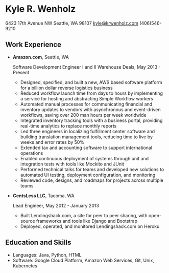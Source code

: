 Kyle R. Wenholz
===============

6423 17th Avenue NW
Seattle, WA 98107
kyle@krwenholz.com
(406)546-9210

Work Experience
---------------

*   **Amazon.com**, Seattle, WA

    Software Development Engineer I and II Warehouse Deals, May 2013 - Present

    - Designed, specified, and built a new, AWS based software platform for
    a billion dollar reverse logistics business
    - Reduced workflow launch time from days to hours by implementing a
    service for hosting and abstracting Simple Workflow workers
    - Automated manual processes for communicating financial and inventory
    updates to vendors with asynchronous and event-driven workflows, saving
    over 200 man hours per week worldwide
    - Integrated inventory tracking tools with a business portal, providing
    real-time analytics to replace monthly reports
    - Led three engineers in localizing fulfillment center software and
    building translation management tools, reducing time to live by weeks
    and error rates by 50%
    - Extended tax and accounting software to support international operations
    - Enabled continuous deployment of systems through unit and integration
    tests with tools like Mockito and JUnit
    - Performed technical talks for teams and developed new solutions to
    automated UI testing, deployment configuration, and monitoring
    - Reviewed code, designs, and roadmaps for projects across multiple teams

*   **CentsLess LLC**, Tacoma, WA

    Lead Engineer, May 2012 - January 2013
    - Built Lendingshack.com, a site for peer to peer sharing, with 
    open-source frameworks and tools like Django and Bootstrap
    - Deployed, operated, and monitored Lendingshack.com on Heroku

Education and Skills
------

*   Languages: Java, Python, HTML
*   Software: Google Cloud Platform, Amazon Web Services, Git, Unix, Kubernetes
